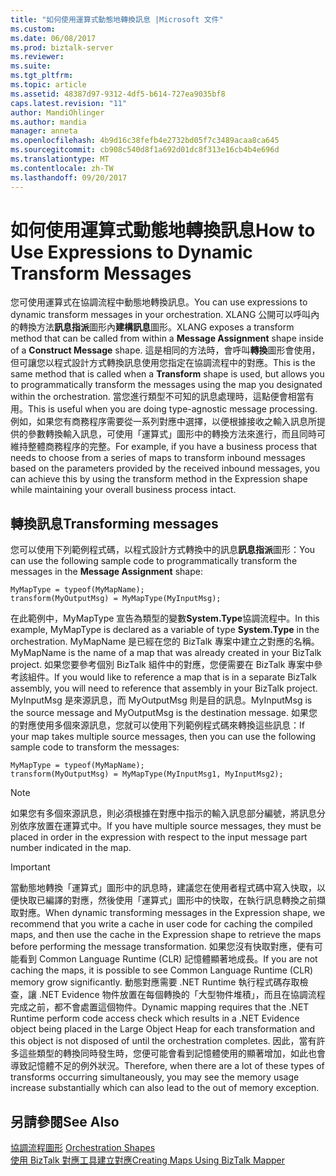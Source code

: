 ```yaml
---
title: "如何使用運算式動態地轉換訊息 |Microsoft 文件"
ms.custom: 
ms.date: 06/08/2017
ms.prod: biztalk-server
ms.reviewer: 
ms.suite: 
ms.tgt_pltfrm: 
ms.topic: article
ms.assetid: 48387d97-9312-4df5-b614-727ea9035bf8
caps.latest.revision: "11"
author: MandiOhlinger
ms.author: mandia
manager: anneta
ms.openlocfilehash: 4b9d16c38fefb4e2732bd05f7c3489acaa8ca645
ms.sourcegitcommit: cb908c540d8f1a692d01dc8f313e16cb4b4e696d
ms.translationtype: MT
ms.contentlocale: zh-TW
ms.lasthandoff: 09/20/2017
---
```

# <a name="how-to-use-expressions-to-dynamic-transform-messages"></a><span data-ttu-id="1cffc-102">如何使用運算式動態地轉換訊息</span><span class="sxs-lookup"><span data-stu-id="1cffc-102">How to Use Expressions to Dynamic Transform Messages</span></span>
<span data-ttu-id="1cffc-103">您可使用運算式在協調流程中動態地轉換訊息。</span><span class="sxs-lookup"><span data-stu-id="1cffc-103">You can use expressions to dynamic transform messages in your orchestration.</span></span> <span data-ttu-id="1cffc-104">XLANG 公開可以呼叫內的轉換方法**訊息指派**圖形內**建構訊息**圖形。</span><span class="sxs-lookup"><span data-stu-id="1cffc-104">XLANG exposes a transform method that can be called from within a **Message Assignment** shape inside of a **Construct Message** shape.</span></span> <span data-ttu-id="1cffc-105">這是相同的方法時，會呼叫**轉換**圖形會使用，但可讓您以程式設計方式轉換訊息使用您指定在協調流程中的對應。</span><span class="sxs-lookup"><span data-stu-id="1cffc-105">This is the same method that is called when a **Transform** shape is used, but allows you to programmatically transform the messages using the map you designated within the orchestration.</span></span> <span data-ttu-id="1cffc-106">當您進行類型不可知的訊息處理時，這點便會相當有用。</span><span class="sxs-lookup"><span data-stu-id="1cffc-106">This is useful when you are doing type-agnostic message processing.</span></span> <span data-ttu-id="1cffc-107">例如，如果您有商務程序需要從一系列對應中選擇，以便根據接收之輸入訊息所提供的參數轉換輸入訊息，可使用「運算式」圖形中的轉換方法來進行，而且同時可維持整體商務程序的完整。</span><span class="sxs-lookup"><span data-stu-id="1cffc-107">For example, if you have a business process that needs to choose from a series of maps to transform inbound messages based on the parameters provided by the received inbound messages, you can achieve this by using the transform method in the Expression shape while maintaining your overall business process intact.</span></span>  
  
## <a name="transforming-messages"></a><span data-ttu-id="1cffc-108">轉換訊息</span><span class="sxs-lookup"><span data-stu-id="1cffc-108">Transforming messages</span></span>  
 <span data-ttu-id="1cffc-109">您可以使用下列範例程式碼，以程式設計方式轉換中的訊息**訊息指派**圖形：</span><span class="sxs-lookup"><span data-stu-id="1cffc-109">You can use the following sample code to programmatically transform the messages in the **Message Assignment** shape:</span></span>  
  
```  
MyMapType = typeof(MyMapName);  
transform(MyOutputMsg) = MyMapType(MyInputMsg);  
```  
  
 <span data-ttu-id="1cffc-110">在此範例中，MyMapType 宣告為類型的變數**System.Type**協調流程中。</span><span class="sxs-lookup"><span data-stu-id="1cffc-110">In this example, MyMapType is declared as a variable of type **System.Type** in the orchestration.</span></span> <span data-ttu-id="1cffc-111">MyMapName 是已經在您的 BizTalk 專案中建立之對應的名稱。</span><span class="sxs-lookup"><span data-stu-id="1cffc-111">MyMapName is the name of a map that was already created in your BizTalk project.</span></span> <span data-ttu-id="1cffc-112">如果您要參考個別 BizTalk 組件中的對應，您便需要在 BizTalk 專案中參考該組件。</span><span class="sxs-lookup"><span data-stu-id="1cffc-112">If you would like to reference a map that is in a separate BizTalk assembly, you will need to reference that assembly in your BizTalk project.</span></span> <span data-ttu-id="1cffc-113">MyInputMsg 是來源訊息，而 MyOutputMsg 則是目的訊息。</span><span class="sxs-lookup"><span data-stu-id="1cffc-113">MyInputMsg is the source message and MyOutputMsg is the destination message.</span></span> <span data-ttu-id="1cffc-114">如果您的對應使用多個來源訊息，您就可以使用下列範例程式碼來轉換這些訊息：</span><span class="sxs-lookup"><span data-stu-id="1cffc-114">If your map takes multiple source messages, then you can use the following sample code to transform the messages:</span></span>  
  
```  
MyMapType = typeof(MyMapName);  
transform(MyOutputMsg) = MyMapType(MyInputMsg1, MyInputMsg2);  
```  
  
> [!NOTE]
>  <span data-ttu-id="1cffc-115">如果您有多個來源訊息，則必須根據在對應中指示的輸入訊息部分編號，將訊息分別依序放置在運算式中。</span><span class="sxs-lookup"><span data-stu-id="1cffc-115">If you have multiple source messages, they must be placed in order in the expression with respect to the input message part number indicated in the map.</span></span>  
  
> [!IMPORTANT]
>  <span data-ttu-id="1cffc-116">當動態地轉換「運算式」圖形中的訊息時，建議您在使用者程式碼中寫入快取，以便快取已編譯的對應，然後使用「運算式」圖形中的快取，在執行訊息轉換之前擷取對應。</span><span class="sxs-lookup"><span data-stu-id="1cffc-116">When dynamic transforming messages in the Expression shape, we recommend that you write a cache in user code for caching the compiled maps, and then use the cache in the Expression shape to retrieve the maps before performing the message transformation.</span></span> <span data-ttu-id="1cffc-117">如果您沒有快取對應，便有可能看到 Common Language Runtime (CLR) 記憶體顯著地成長。</span><span class="sxs-lookup"><span data-stu-id="1cffc-117">If you are not caching the maps, it is possible to see Common Language Runtime (CLR) memory grow significantly.</span></span> <span data-ttu-id="1cffc-118">動態對應需要 .NET Runtime 執行程式碼存取檢查，讓 .NET Evidence 物件放置在每個轉換的「大型物件堆積」，而且在協調流程完成之前，都不會處置這個物件。</span><span class="sxs-lookup"><span data-stu-id="1cffc-118">Dynamic mapping requires that the .NET Runtime perform code access check which results in a .NET Evidence object being placed in the Large Object Heap for each transformation and this object is not disposed of until the orchestration completes.</span></span> <span data-ttu-id="1cffc-119">因此，當有許多這些類型的轉換同時發生時，您便可能會看到記憶體使用的顯著增加，如此也會導致記憶體不足的例外狀況。</span><span class="sxs-lookup"><span data-stu-id="1cffc-119">Therefore, when there are a lot of these types of transforms occurring simultaneously, you may see the memory usage increase substantially which can also lead to the out of memory exception.</span></span>  
  
## <a name="see-also"></a><span data-ttu-id="1cffc-120">另請參閱</span><span class="sxs-lookup"><span data-stu-id="1cffc-120">See Also</span></span>  
 <span data-ttu-id="1cffc-121">[協調流程圖形](../core/orchestration-shapes.md) </span><span class="sxs-lookup"><span data-stu-id="1cffc-121">[Orchestration Shapes](../core/orchestration-shapes.md) </span></span>  
 [<span data-ttu-id="1cffc-122">使用 BizTalk 對應工具建立對應</span><span class="sxs-lookup"><span data-stu-id="1cffc-122">Creating Maps Using BizTalk Mapper</span></span>](../core/creating-maps-using-biztalk-mapper.md)